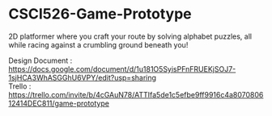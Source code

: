# CSCI526-Game-Prototype

2D platformer where you craft your route by solving alphabet puzzles, all while racing against a crumbling ground beneath you!

Design Document : https://docs.google.com/document/d/1u181O5SyisPFnFRUEKjSOJ7-1sjHCA3WhASGGhU6VPY/edit?usp=sharing <br>
Trello : https://trello.com/invite/b/4cGAuN78/ATTIfa5de1c5efbe9ff9916c4a807080612414DEC811/game-prototype 
